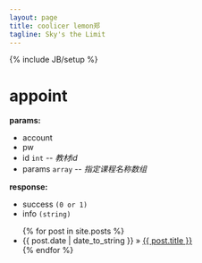 ```yaml
---
layout: page
title: coolicer lemon郑
tagline: Sky's the Limit
---
```

{% include JB/setup %}

appoint
=======
  
**params:**

- account
- pw
- id `int`  -- _教材id_
- params `array` -- _指定课程名称数组_
  
**response:**

- success  `(0 or 1)`
- info  `(string)`

<ul class="posts">
  {% for post in site.posts %}
    <li><span>{{ post.date | date_to_string }}</span> &raquo; <a href="{{ BASE_PATH }}{{ post.url }}">{{ post.title }}</a></li>
  {% endfor %}
</ul>
